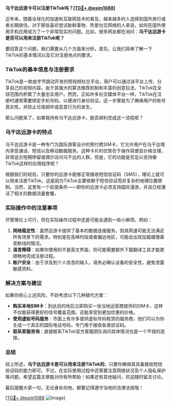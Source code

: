 **乌干达远游卡可以注册TikTok吗？[[TG💪+ @esim1088](https://t.me/s/esim1088)]**

近年来，随着全球化的加速和互联网技术的普及，越来越多的人选择到国外旅行或者长期居住。对于那些喜欢尝试新鲜事物、热爱社交网络的人来说，如何在国外使用手机应用成为了一个非常现实的问题。比如，很多网友都在询问：**乌干达远游卡是否可以用来注册TikTok呢？**

要回答这个问题，我们需要从几个方面来分析。首先，让我们简单了解一下TikTok的基本情况以及它对注册地点的要求。

### TikTok的基本信息与注册要求

TikTok是一款由字节跳动开发的短视频社交平台，用户可以通过该平台上传、分享自己的视频内容。由于其强大的算法推荐机制和丰富的创意玩法，TikTok在全球范围内积累了大量忠实用户。然而，正如许多社交媒体平台一样，TikTok在注册时通常需要绑定手机号码，以便进行身份验证。这一步骤是为了确保用户的账号真实性，并防止垃圾邮件或恶意行为的发生。

那么问题来了，如果我持有乌干达远游卡，能否顺利完成这一流程呢？

### 乌干达远游卡的特点

乌干达远游卡是一种专门为国际游客设计的预付费SIM卡，它允许用户在乌干达境内享受通话、短信以及移动数据服务。这种卡片的优势在于操作简便且价格合理，非常适合短期停留或偶尔访问乌干达的人群。但是，它的功能是否足以支持像TikTok这样的应用程序呢？

根据我们的经验，只要你的远游卡能够正常接收短信验证码（SMS），理论上就可以用来注册TikTok。这是因为TikTok主要依赖于短信验证而非复杂的地理位置限制。当然，这里有一个前提条件——即你的远游卡必须支持国际漫游，并且已经激活了相关的数据流量套餐。

### 实际操作中的注意事项

尽管理论上可行，但在实际操作过程中还是可能会遇到一些小麻烦。例如：

1. **网络稳定性**：虽然远游卡提供了基本的数据连接服务，但其网速可能无法满足所有场景下的需求。特别是在高峰时段或者偏远地区，可能会出现加载缓慢甚至断线的情况。
2. **语言障碍**：如果你使用的不是英文界面，则可能需要额外下载翻译工具才能更顺畅地完成注册过程。
3. **账户安全**：由于涉及到个人信息的输入，请务必确认设备的安全性，避免泄露敏感资料。

### 解决方案与建议

如果你担心上述风险，不妨考虑以下几种替代方案：

- **购买本地SIM卡**：到达目的地后立即购买一张当地运营商提供的SIM卡，这样不仅能获得更好的信号覆盖范围，还能享受到更加优惠的价格。
- **使用虚拟号码服务**：市面上有许多提供虚拟号码租赁的服务商，他们可以为你生成一个真实的国际电话号码，专门用于接收各类验证码。
- **联系客服咨询**：直接联系TikTok官方客服团队询问具体情况也是一个不错的选择。

### 总结

综上所述，**乌干达远游卡是可以用来注册TikTok的**，只要你确保其具备接收短信验证码的能力即可。不过，在实际使用过程中还需要注意网络状况及个人隐私保护等问题。希望这篇文章能对你有所帮助！如果还有其他疑问，欢迎随时留言讨论。

最后提醒大家一句，无论身处何地，都要记得遵守当地的法律法规哦！

[[TG💪+ @esim1088](https://t.me/s/esim1088) ![Image](https://i.postimg.cc/4NQfJmqS/Snipaste-2025-05-13-00-14-12.png)]